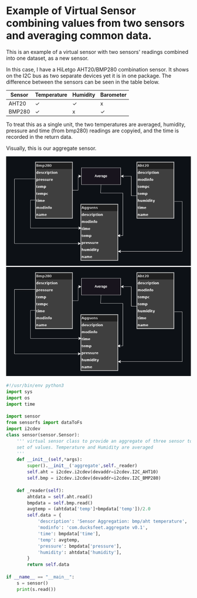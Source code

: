 # Example of Virtual Sensor combining values from two sensors and averaging common data.

This is an example of a virtual sensor with two sensors' readings combined into one dataset, 
as a new sensor. 

In this case, I have a HiLetgo AHT20/BMP280 combination sensor.
It shows on the I2C bus as two separate devices yet it is in one package. The difference between the sensors can be seen in the table below.

|Sensor|Temperature|Humidity|Barometer|
|------|-----------|--------|---------|
|AHT20 |      ✓    |   ✓    |    x    |
|BMP280|      ✓    |   x    |    ✓    |

To treat this as a single unit, the two temperatures are averaged, humidity, pressure and time (from bmp280) readings are copyied, and the time is recorded in the return data.

Visually, this is our aggregate sensor.

![](aggregate-black.png#gh-dark-mode-only)
![](aggregate-white.png#gh-light-mode-only)

```python
#!/usr/bin/env python3
import sys
import os
import time

import sensor
from sensorfs import dataToFs
import i2cdev
class sensor(sensor.Sensor):
	''' virtual sensor class to provide an aggregate of three sensor to one
	set of values. Temperature and Humidity are averaged
	'''
	def __init__(self,*args):
		super().__init__('aggregate',self._reader)
		self.aht = i2cdev.i2cdev(devaddr=i2cdev.I2C_AHT10)
		self.bmp = i2cdev.i2cdev(devaddr=i2cdev.I2C_BMP280)

	def _reader(self):
		ahtdata = self.aht.read()
		bmpdata = self.bmp.read()
		avgtemp = (ahtdata['temp']+bmpdata['temp'])/2.0
		self.data = {
			'description': 'Sensor Aggregation: bmp/aht temperature',
			'modinfo': 'com.ducksfeet.aggregate v0.1',
			'time': bmpdata['time'],
			'temp': avgtemp,
			'pressure': bmpdata['pressure'],
			'humidity': ahtdata['humidity'],
		}
		return self.data

if __name__ == "__main__":
	s = sensor()
	print(s.read())
```
